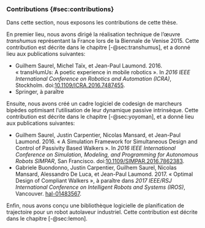 ### Contributions {#sec:contributions}

Dans cette section, nous exposons les contributions de cette thèse.

En premier lieu, nous avons dirigé la réalisation technique de l’œuvre *transhumus* représentant la France lors de la
Biennale de Venise 2015. Cette contribution est décrite dans le chapitre [-@sec:transhumus], et a donné lieu aux
publications suivantes:

- Guilhem Saurel, Michel Taïx, et Jean-Paul Laumond. 2016. « transHumUs: A poetic experience in mobile robotics ». In
  *2016 IEEE International Conference on Robotics and Automation (ICRA)*, Stockholm.
  doi:[10.1109/ICRA.2016.7487455](https://doi.org/\%2010.1109/ICRA.2016.7487455).
- Springer, à paraître

Ensuite, nous avons créé un cadre logiciel de codesign de marcheurs bipèdes optimisant l’utilisation de leur dynamique
passive intrinsèque. Cette contribution est décrite dans le chapitre [-@sec:yoyoman], et a donné lieu aux publications
suivantes:

- Guilhem Saurel, Justin Carpentier, Nicolas Mansard, et Jean-Paul Laumond. 2016. « A Simulation Framework for
  Simultaneous Design and Control of Passivity Based Walkers ». In *2016 IEEE International Conference on
  Simulation, Modeling, and Programming for Autonomous Robots SIMPAR*, San Francisco.
  doi:[10.1109/SIMPAR.2016.7862383](https://doi.org/10.1109/SIMPAR.2016.7862383).
- Gabriele Buondonno, Justin Carpentier, Guilhem Saurel, Nicolas Mansard, Alessandro De Luca, et Jean-Paul Laumond. 2017.
  « Optimal Design of Compliant Walkers », à paraître dans *2017 IEEE/RSJ International Conference on Intelligent
  Robots and Systems (IROS)*, Vancouver. [hal-01483567](https://hal.archives-ouvertes.fr/hal-01483567).

Enfin, nous avons conçu une bibliothèque logicielle de planification de trajectoire pour un robot autolaveur
industriel. Cette contribution est décrite dans le chapitre [-@sec:lemon].
